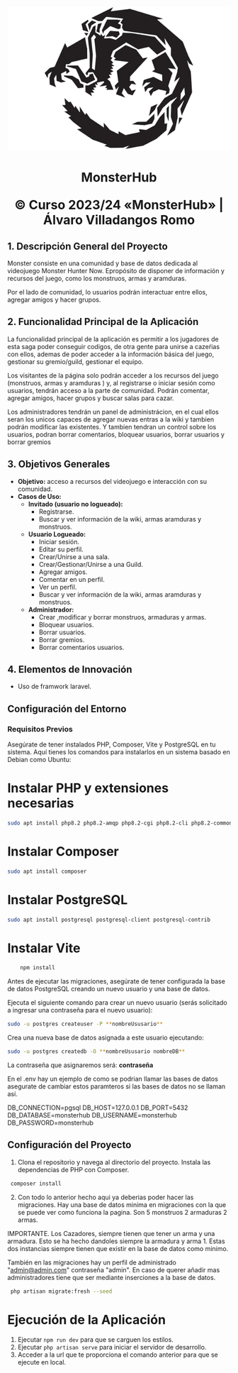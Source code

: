 <p align="center">
<img src="/public/img/monsterHubLogo.png">
</p>


<h1 align="center"> MonsterHub

<p align="center">
  &copy; Curso 2023/24 «MonsterHub» | Álvaro Villadangos Romo
</p>


## 1. Descripción General del Proyecto

Monster consiste en una comunidad y base de datos dedicada al videojuego Monster Hunter Now. Epropósito de disponer de información y recursos del juego, como los monstruos, armas y aramduras.

Por el lado de comunidad, lo usuarios podrán interactuar entre ellos, agregar amigos y hacer grupos.

## 2. Funcionalidad Principal de la Aplicación

La funcionalidad principal de la aplicación es permitir a los jugadores de esta saga poder conseguir codigos, de otra gente para unirse a cazeŕias con ellos, ademas de poder acceder a la información básica del juego, gestionar su gremio/guild, gestionar el equipo.


Los visitantes de la página solo podrán acceder a los recursos del juego (monstruos, armas y aramduras ) y, al registrarse o iniciar sesión como usuarios, tendrán acceso a la parte de comunidad. Podrán comentar, agregar amigos, hacer grupos y buscar salas para cazar. 

Los administradores tendrán un panel de administrácion, en el cual ellos seran los unicos capaces de agregar nuevas entras a la wiki y tambien podrán modificar las existentes. Y tambien tendran un control sobre los usuarios, podran borrar comentarios, bloquear usuarios, borrar usuarios y borrar gremios


## 3. Objetivos Generales

- **Objetivo:** acceso a recursos del videojuego e interacción con su comunidad.
- **Casos de Uso:**
  - **Invitado (usuario no logueado):**
    - Registrarse.
    - Buscar y ver información de la wiki, armas aramduras y monstruos.
  - **Usuario Logueado:**
    - Iniciar sesión.
    - Editar su perfil.
    - Crear/Unirse a una sala. 
    - Crear/Gestionar/Unirse a una Guild.
    - Agregar amigos.
    - Comentar en un perfil.
    - Ver un perfil.
    - Buscar y ver información de la wiki, armas aramduras y monstruos.
  - **Administrador:**
    - Crear ,modificar y borrar monstruos, armaduras y armas.
    - Bloquear usuarios.
    - Borrar usuarios.
    - Borrar gremios.
    - Borrar comentarios usuarios.

## 4. Elementos de Innovación

- Uso de framwork laravel.


## Configuración del Entorno
### Requisitos Previos

Asegúrate de tener instalados PHP, Composer, Vite y PostgreSQL en tu sistema. Aquí tienes los comandos para instalarlos en un sistema basado en Debian como Ubuntu:

# Instalar PHP y extensiones necesarias
```bash
sudo apt install php8.2 php8.2-amqp php8.2-cgi php8.2-cli php8.2-common php8.2-curl php8.2-fpm php8.2-gd php8.2-igbinary php8.2-intl php8.2-mbstring php8.2-opcache php8.2-pgsql php8.2-readline php8.2-redis php8.2-sqlite3 php8.2-xml php8.2-zip php8.2-bcmath php8.2-gmp php-imagick
```
# Instalar Composer
```bash
sudo apt install composer
```

# Instalar PostgreSQL
```bash 
sudo apt install postgresql postgresql-client postgresql-contrib
```


# Instalar Vite
```bash 
    npm install
```


Antes de ejecutar las migraciones, asegúrate de tener configurada la base de datos PostgreSQL creando un nuevo usuario y una base de datos.


Ejecuta el siguiente comando para crear un nuevo usuario (serás solicitado a ingresar una contraseña para el nuevo usuario): 
```bash 
sudo -u postgres createuser -P **nombreUsusario**
```
Crea una nueva base de datos asignada a este usuario ejecutando: 
```bash 
sudo -u postgres createdb -O **nombreUsusario nombreDB**
```
La contraseña que asignaremos será: **contraseña**


En el .env hay un ejemplo de como se podrian llamar las bases de datos asegurate de cambiar estos paramteros si las bases de datos no se llaman así.

DB_CONNECTION=pgsql
DB_HOST=127.0.0.1
DB_PORT=5432
DB_DATABASE=monsterhub
DB_USERNAME=monsterhub
DB_PASSWORD=monsterhub


## Configuración del Proyecto

1. Clona el repositorio y navega al directorio del proyecto. Instala las dependencias de PHP con Composer.
```bash
 composer install
```

2. Con todo lo anterior hecho aqui ya deberias poder hacer las migraciones. Hay una base de datos minima en migraciones con la que  se puede ver como funciona la pagina. Son 5 monstruos 2 armaduras 2 armas.

IMPORTANTE. Los Cazadores, siempre tienen que tener un arma y una armadura. Esto se ha hecho dandoles siempre la armadura y arma 1. Estas dos instancias siempre tienen que existir en la base de datos como minimo. 

También en las migraciones hay un perfil de administrado "admin@admin.com" contraseña "admin". En caso de querer añadir mas administradores tiene que ser mediante inserciones a la base de datos.
```bash
 php artisan migrate:fresh --seed
```


# Ejecución de la Aplicación

1. Ejecutar `npm run dev` para que se carguen los estilos.
1. Ejecutar `php artisan serve` para iniciar el servidor de desarrollo.
2. Acceder a la url que te proporciona el comando anterior para que se ejecute en local.